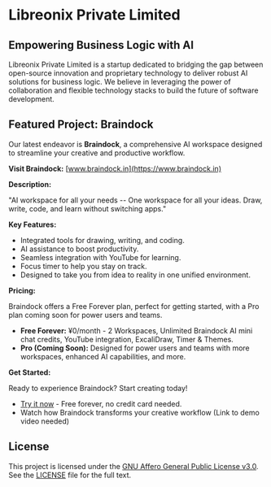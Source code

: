 # Libreonix Private Limited

## Empowering Business Logic with AI

Libreonix Private Limited is a startup dedicated to bridging the gap between open-source innovation and proprietary technology to deliver robust AI solutions for business logic. We believe in leveraging the power of collaboration and flexible technology stacks to build the future of software development.

## Featured Project: Braindock

Our latest endeavor is **Braindock**, a comprehensive AI workspace designed to streamline your creative and productive workflow.

**Visit Braindock:** [www.braindock.in](https://www.braindock.in)

**Description:**

"AI workspace for all your needs -- One workspace for all your ideas. Draw, write, code, and learn without switching apps."

**Key Features:**

*   Integrated tools for drawing, writing, and coding.
*   AI assistance to boost productivity.
*   Seamless integration with YouTube for learning.
*   Focus timer to help you stay on track.
*   Designed to take you from idea to reality in one unified environment.

**Pricing:**

Braindock offers a Free Forever plan, perfect for getting started, with a Pro plan coming soon for power users and teams.

*   **Free Forever:** ¥0/month - 2 Workspaces, Unlimited Braindock AI mini chat credits, YouTube integration, ExcaliDraw, Timer & Themes.
*   **Pro (Coming Soon):** Designed for power users and teams with more workspaces, enhanced AI capabilities, and more.

**Get Started:**

Ready to experience Braindock? Start creating today!

*   [Try it now](https://www.braindock.in) - Free forever, no credit card needed.
*   Watch how Braindock transforms your creative workflow (Link to demo video needed)

## License

This project is licensed under the [GNU Affero General Public License v3.0](https://www.gnu.org/licenses/agpl-3.0.html). See the [LICENSE](LICENSE) file for the full text.
